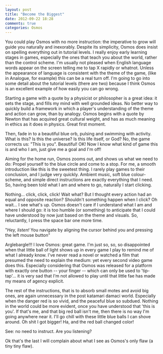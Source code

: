 ```yaml
---
layout: post
title: "Become the Biggest"
date: 2012-09-22 18:28
comments: true
categories: Osmos
---
```


You could play Osmos with no more instruction: the imperative to grow will guide you naturally
and inexorably. Despite its simplicity, Osmos does insist on spelling everything out in tutorial levels. I
really enjoy early learning stages in games, especially the ones that teach you about the world, rather than
the control scheme. I'm usually not pleased when English language words appear on the screen telling me
to tap X rapidly or whatnot. Unless the appearance of language is consistent with the theme of the game, 
(like in Analogue, for example) this can be a real turn off. I'm going to go into some detail about the tutorial 
levels (there are two) because I think Osmos is an excellent example of how easily you can go wrong.

Starting a game with a quote by a physicist or philosopher is a great idea: it sets the stage, and fills my mind
with well grounded ideas. No better way to quickly build a framework in which a player's understanding
of the theme and action can grow, than by analogy. Osmos begins with a quote by Newton that has acquired
great cultural weight, and has as much meaning in ethics as it does in physics. Great first moment.

Then, fade in to a beautiful blue orb, pulsing and swimming with activity. What is this? Is this the universe? Is this
life itself, or God? No, the game corrects us: "This is you". Beautiful! OK! Now I know what kind of game
this is and who I am, just give me a goal and I'm off!

Aiming for the home run, Osmos zooms out, and shows us what we need to do: Propel yourself to the blue
circle and come to a stop. For me, a smooth introduction like this is the sweetest thing. I rarely 
play games to their conclusion, and I judge very quickly. Ambient music, soft blue colour-scheme, and
simple direct instructions are exactly everything that I need. So, having been told what I am and 
where to go, naturally I start clicking.

Nothing... click, click, click! Wait what? But I thought every action had an equal and opposite reaction?
Shouldn't something happen when I click? Oh wait... I see what's up. Osmos doesn't care if I understand what 
I am and where I should go: it is too humble (or something) to anticipate that I could have understood by now
just based on the theme and visuals. So, reluctantly, I press the space bar one more time.

"*Hey, listen!* You navigate by aligning the cursor behind you and pressing the left mouse button"

Arglebargle!!! I love Osmos: great game. I'm just so, so, so disappointed when that little ball of light
shows up in every game I play to remind me of what I already know. I've never read a novel or watched a
film that presumed the need to explain the medium: yet every second video game does this. Especially 
considering that Osmos was released for a platform with exactly one button -- your finger -- which can only 
be used to 'tip-tap'... it is very sad that I'm not allowed to play until that little fae has made my 
means of agency explicit.

The rest of the instructions, that is to absorb small motes and avoid big ones, are again unnecessary
in the post katamari damaci world. Especially when the danger red is so vivid, and the peaceful blue
so subdued. Nothing in the world could be more evident, once you have understood that 'this is you'. If
that's me, and that big red ball isn't me, then there is no way I'm going anywhere near it. I'll go chill
with these little blue balls I can shove around. Oh shit I got bigger! Ha, and the red ball changed color!

See: no need to instruct. Are you listening?

Ok that's the last I will complain about what I see as Osmos's only flaw (a tiny tiny flaw).


